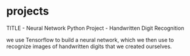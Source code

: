 # projects

TITLE - Neural Network Python Project - Handwritten Digit Recognition

 we use Tensorflow to build a neural network, 
 which we then use to recognize images of handwritten digits
 that we created ourselves.
